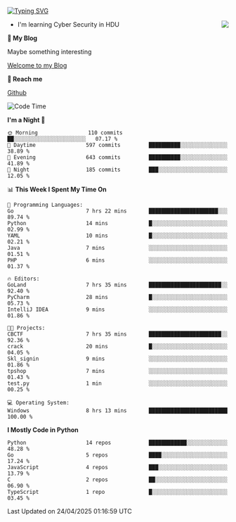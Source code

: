 [![Typing SVG](https://readme-typing-svg.herokuapp.com?font=Fira+Code&pause=1000&random=false&width=450&height=60&lines=Hello+%F0%9F%91%8B%F0%9F%8F%BB;I'm+JBNRZ)](https://git.io/typing-svg)

<a href="#">
  <img align="right" src="https://github-readme-stats.vercel.app/api?username=JBNRZ&show_icons=true&bg_color=15,f2f7fd,E0EAFC" />
</a>

- I'm learning Cyber Security in HDU

 **🌱 My Blog**

Maybe something interesting

[Welcome to my Blog](https://jbnrz.com.cn/)

 **💬 Reach me** 

[Github](https://github.com/JBNRZ)


<!--START_SECTION:waka-->
![Code Time](http://img.shields.io/badge/Code%20Time-1%2C157%20hrs%2058%20mins-blue)

**I'm a Night 🦉** 

```text
🌞 Morning                110 commits         ██░░░░░░░░░░░░░░░░░░░░░░░   07.17 % 
🌆 Daytime                597 commits         ██████████░░░░░░░░░░░░░░░   38.89 % 
🌃 Evening                643 commits         ██████████░░░░░░░░░░░░░░░   41.89 % 
🌙 Night                  185 commits         ███░░░░░░░░░░░░░░░░░░░░░░   12.05 % 
```


📊 **This Week I Spent My Time On** 

```text
💬 Programming Languages: 
Go                       7 hrs 22 mins       ██████████████████████░░░   89.74 % 
Python                   14 mins             █░░░░░░░░░░░░░░░░░░░░░░░░   02.99 % 
YAML                     10 mins             █░░░░░░░░░░░░░░░░░░░░░░░░   02.21 % 
Java                     7 mins              ░░░░░░░░░░░░░░░░░░░░░░░░░   01.51 % 
PHP                      6 mins              ░░░░░░░░░░░░░░░░░░░░░░░░░   01.37 % 

🔥 Editors: 
GoLand                   7 hrs 35 mins       ███████████████████████░░   92.40 % 
PyCharm                  28 mins             █░░░░░░░░░░░░░░░░░░░░░░░░   05.73 % 
IntelliJ IDEA            9 mins              ░░░░░░░░░░░░░░░░░░░░░░░░░   01.86 % 

🐱‍💻 Projects: 
CBCTF                    7 hrs 35 mins       ███████████████████████░░   92.36 % 
crack                    20 mins             █░░░░░░░░░░░░░░░░░░░░░░░░   04.05 % 
Skl_signin               9 mins              ░░░░░░░░░░░░░░░░░░░░░░░░░   01.86 % 
tpshop                   7 mins              ░░░░░░░░░░░░░░░░░░░░░░░░░   01.43 % 
test.py                  1 min               ░░░░░░░░░░░░░░░░░░░░░░░░░   00.25 % 

💻 Operating System: 
Windows                  8 hrs 13 mins       █████████████████████████   100.00 % 
```

**I Mostly Code in Python** 

```text
Python                   14 repos            ████████████░░░░░░░░░░░░░   48.28 % 
Go                       5 repos             ████░░░░░░░░░░░░░░░░░░░░░   17.24 % 
JavaScript               4 repos             ███░░░░░░░░░░░░░░░░░░░░░░   13.79 % 
C                        2 repos             ██░░░░░░░░░░░░░░░░░░░░░░░   06.90 % 
TypeScript               1 repo              █░░░░░░░░░░░░░░░░░░░░░░░░   03.45 % 
```




 Last Updated on 24/04/2025 01:16:59 UTC
<!--END_SECTION:waka-->
